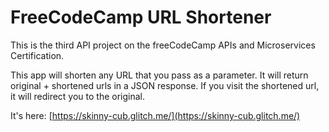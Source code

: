 # FreeCodeCamp URL Shortener

This is the third API project on the freeCodeCamp APIs and Microservices Certification.

This app will shorten any URL that you pass as a parameter. It will return original + shortened urls in a JSON response. If you visit the shortened url, it will redirect you to the original.

It's here: [https://skinny-cub.glitch.me/](https://skinny-cub.glitch.me/)
